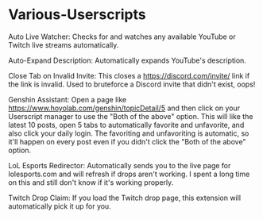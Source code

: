 # Various-Userscripts

Auto Live Watcher: Checks for and watches any available YouTube or Twitch live streams automatically.

Auto-Expand Description: Automatically expands YouTube's description.

Close Tab on Invalid Invite: This closes a https://discord.com/invite/ link if the link is invalid. Used to bruteforce a Discord invite that didn't exist, oops!

Genshin Assistant: Open a page like https://www.hoyolab.com/genshin/topicDetail/5 and then click on your Userscript manager to use the "Both of the above" option. This will like the latest 10 posts, open 5 tabs to automatically favorite and unfavorite, and also click your daily login. The favoriting and unfavoriting is automatic, so it'll happen on every post even if you didn't click the "Both of the above" option.

LoL Esports Redirector: Automatically sends you to the live page for lolesports.com and will refresh if drops aren't working. I spent a long time on this and still don't know if it's working properly.

Twitch Drop Claim: If you load the Twitch drop page, this extension will automatically pick it up for you.
